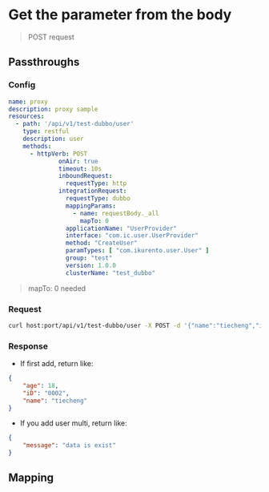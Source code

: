 # Get the parameter from the body

> POST request

## Passthroughs

### Config

```yaml
name: proxy
description: proxy sample
resources:
  - path: '/api/v1/test-dubbo/user'
    type: restful
    description: user
    methods:
      - httpVerb: POST
              onAir: true
              timeout: 10s
              inboundRequest:
                requestType: http            
              integrationRequest:
                requestType: dubbo
                mappingParams:
                  - name: requestBody._all
                    mapTo: 0
                applicationName: "UserProvider"
                interface: "com.ic.user.UserProvider"
                method: "CreateUser"
                paramTypes: [ "com.ikurento.user.User" ]
                group: "test"
                version: 1.0.0
                clusterName: "test_dubbo"
```

> mapTo: 0 needed

### Request

```bash
curl host:port/api/v1/test-dubbo/user -X POST -d '{"name":"tiecheng","id":"0002","age":18}' --header "Content-Type: application/json"
```

### Response

- If first add, return like:

```json
{
    "age": 18,
    "iD": "0002",
    "name": "tiecheng"
}
```

- If you add user multi, return like: 

```json
{
    "message": "data is exist"
}
```

## Mapping



